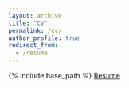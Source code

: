 ```yaml
---
layout: archive
title: "CV"
permalink: /cv/
author_profile: true
redirect_from:
  - /resume
---
```


{% include base_path %}
[Resume](/files/Resume_12_05_21.pdf)
<!-- <object data="https://github.com/rrlcs/rrlcs.github.io/blob/master/files/Resume_12_05_21.pdf" type="application/pdf" width="700px" height="700px">
    <embed src="https://github.com/rrlcs/rrlcs.github.io/blob/master/files/Resume_12_05_21.pdf">
        <p>This browser does not support PDFs. Please download the PDF to view it: <a href="https://github.com/rrlcs/rrlcs.github.io/blob/master/files/Resume_12_05_21.pdf">Download PDF</a>.</p>
    </embed>
</object> -->
<!-- <a href="rrlcs.github.io/files/Resume_12_05_21.pdf">CV</a> -->